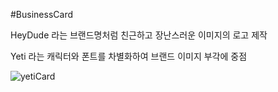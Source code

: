 #BusinessCard
 
 HeyDude 라는 브랜드명처럼 친근하고 장난스러운 이미지의 로고 제작
 
 Yeti 라는 캐릭터와 폰트를 차별화하여 브랜드 이미지 부각에 중점
 
![yetiCard](https://user-images.githubusercontent.com/111262557/189891283-22335353-9e25-4f4e-8563-49b5929f3b86.jpg)
